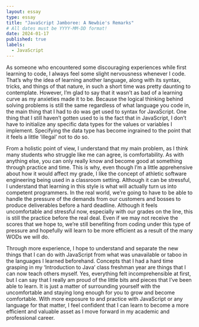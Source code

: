 ```yaml
---
layout: essay
type: essay
title: "JavaScript Jamboree: A Newbie's Remarks"
# All dates must be YYYY-MM-DD format!
date: 2024-01-17
published: true
labels:
  - JavaScript
---
```


As someone who encountered some discouraging experiences while first learning to code, I always feel some slight nervousness whenever I code. That’s why the idea of learning another language, along with its syntax, tricks, and things of that nature, in such a short time was pretty daunting to contemplate. However, I’m glad to say that it wasn’t as bad of a learning curve as my anxieties made it to be. Because the logical thinking behind solving problems is still the same regardless of what language you code in, the main thing that I had to do was get used to syntax for JavaScript. One thing that I still haven’t gotten used to is the fact that in JavaScript, I don’t have to initialize any specific data types for the values or variables I implement. Specifying the data type has become ingrained to the point that it feels a little ‘illegal’ not to do so.

From a holistic point of view, I understand that my main problem, as I think many students who struggle like me can agree, is comfortability. As with anything else, you can only really know and become good at something through practice and time. This is why, even though I’m a little apprehensive about how it would affect my grade, I like the concept of athletic software engineering being used in a classroom setting. Although it can be stressful, I understand that learning in this style is what will actually turn us into competent programmers. In the real world, we’re going to have to be able to handle the pressure of the demands from our customers and bosses to produce deliverables before a hard deadline. Although it feels uncomfortable and stressful now, especially with our grades on the line, this is still the practice before the real deal. Even if we may not receive the scores that we hope to, we’re still benefiting from coding under this type of pressure and hopefully will learn to be more efficient as a result of the many WODs we will do.  

Through more experience, I hope to understand and separate the new things that I can do with JavaScript from what was unavailable or taboo in the languages I learned beforehand. Concepts that I had a hard time grasping in my ‘Introduction to Java’ class freshman year are things that I can now teach others myself. Yes, everything felt incomprehensible at first, but I can say that I really am proud of the little bits and pieces that I’ve been able to learn. It is just a matter of surrounding yourself with the uncomfortable and staying long enough for you to grow and become comfortable. With more exposure to and practice with JavaScript or any language for that matter, I feel confident that I can learn to become a more efficient and valuable asset as I move forward in my academic and professional career.

